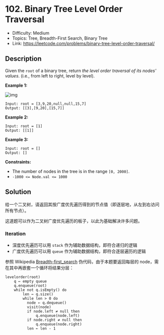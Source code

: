 # 102. Binary Tree Level Order Traversal

- Difficulty: Medium
- Topics: Tree, Breadth-First Search, Binary Tree
- Link: https://leetcode.com/problems/binary-tree-level-order-traversal/

## Description

Given the `root` of a binary tree, return _the level order traversal of its nodes' values_. (i.e., from left to right, level by level).

**Example 1:**

![img](https://assets.leetcode.com/uploads/2021/02/19/tree1.jpg)

```
Input: root = [3,9,20,null,null,15,7]
Output: [[3],[9,20],[15,7]]
```

**Example 2:**

```
Input: root = [1]
Output: [[1]]
```

**Example 3:**

```
Input: root = []
Output: []
```

**Constraints:**

- The number of nodes in the tree is in the range `[0, 2000]`.
- `-1000 <= Node.val <= 1000`

## Solution

给一个二叉树，请返回其按广度优先遍历得到的节点值（即逐层地，从左到右访问所有节点）。

这道题可以作为二叉树广度优先遍历的板子，以此为基础解决许多问题。

### Iteration

- 深度优先遍历可以用 `stack` 作为辅助数据结构，即符合递归的逻辑
- 广度优先遍历可以用 `queue` 作为辅助数据结构，即符合逐层遍历的逻辑

参照 Wikipedia [Breadth-first_search](https://en.wikipedia.org/wiki/Tree_traversal#Breadth-first_search) 伪代码，由于本题要返回每层的 node，需在其中再嵌套一个循环将结果分层：

```shell
levelorder(root)
    q ← empty queue
    q.enqueue(root)
    while not q.isEmpty() do
        len ← q.size()
        while len > 0 do
          node ← q.dequeue()
          visit(node)
          if node.left ≠ null then
              q.enqueue(node.left)
          if node.right ≠ null then
              q.enqueue(node.right)
          len ← len - 1
```
